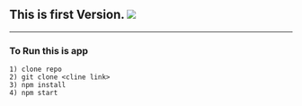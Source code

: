## This is first Version. ![](https://img.shields.io/badge/Developing-In%20developing%20mode-red)

---

### To Run this is app 


````
1) clone repo
2) git clone <cline link>
3) npm install
4) npm start
````
